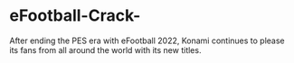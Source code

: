 # eFootball-Crack-
After ending the PES era with eFootball 2022, Konami continues to please its fans from all around the world with its new titles. 
